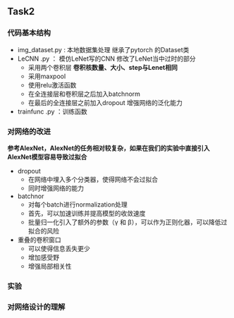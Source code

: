 ## Task2
### 代码基本结构
- img_dataset.py : 本地数据集处理 继承了pytorch 的Dataset类
- LeCNN .py ： 模仿LeNet写的CNN 修改了LeNet当中过时的部分
  - 采用两个卷积层  **卷积核数量、大小、step与Lenet相同**
  - 采用maxpool
  - 使用relu激活函数
  - 在全连接层和卷积层之后加入batchnorm
  - 在最后的全连接层之前加入dropout 增强网络的泛化能力
- trainfunc .py ：训练函数

### 对网络的改进
**参考AlexNet，AlexNet的任务相对较复杂，如果在我们的实验中直接引入AlexNet模型容易导致过拟合**
- dropout
  - 在网络中埋入多个分类器，使得网络不会过拟合
  - 同时增强网络的能力
- batchnor
  - 对每个batch进行normalization处理
  - 首先，可以加速训练并提高模型的收敛速度
  - 批量归一化引入了额外的参数（γ 和 β），可以作为正则化器，可以降低过拟合的风险
- 重叠的卷积窗口
  - 可以使得信息丢失更少
  - 增加感受野
  - 增强局部相关性


### 实验





### 对网络设计的理解